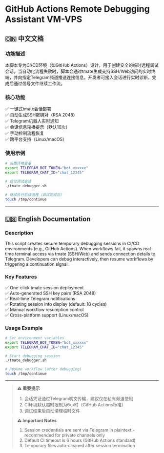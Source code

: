 # GitHub Actions Remote Debugging Assistant  VM-VPS

<!-- 中文版 -->
## 🇨🇳 中文文档

### 功能描述
本脚本专为CI/CD环境（如GitHub Actions）设计，用于创建安全的临时远程调试会话。当自动化流程失败时，脚本会通过tmate生成支持SSH/Web访问的实时终端，并向指定Telegram频道推送连接信息。开发者可接入会话进行实时诊断，完成后通过信号文件继续工作流。

### 核心功能
✅ 一键式tmate会话部署  
✅ 自动生成SSH密钥对（RSA 2048）  
✅ Telegram机器人实时通知  
✅ 会话信息轮播提示（默认10次）  
✅ 手动控制流程恢复  
✅ 跨平台支持（Linux/macOS）

### 使用示例
```bash
# 设置环境变量
export TELEGRAM_BOT_TOKEN="bot_xxxxxx"
export TELEGRAM_CHAT_ID="chat_12345"

# 启动调试会话
./tmate_debugger.sh

# 继续执行后续流程（调试完成后）
touch /tmp/continue
```

---

<!-- 英文版 -->
## 🇺🇸 English Documentation

### Description
This script creates secure temporary debugging sessions in CI/CD environments (e.g., GitHub Actions). When workflows fail, it spawns real-time terminal access via tmate (SSH/Web) and sends connection details to Telegram. Developers can debug interactively, then resume workflows by triggering a continuation signal.

### Key Features
✅ One-click tmate session deployment  
✅ Auto-generated SSH key pairs (RSA 2048)  
✅ Real-time Telegram notifications  
✅ Rotating session info display (default: 10 cycles)  
✅ Manual workflow resumption control  
✅ Cross-platform support (Linux/macOS)

### Usage Example
```bash
# Set environment variables
export TELEGRAM_BOT_TOKEN="bot_xxxxxx"
export TELEGRAM_CHAT_ID="chat_12345"

# Start debugging session
./tmate_debugger.sh

# Resume workflow (after debugging)
touch /tmp/continue
```

---

> **⚠️ 重要提示**  
> 1. 会话凭证通过Telegram明文传输，建议仅在私有频道使用  
> 2. CI环境默认超时限制为6小时（GitHub Actions标准）  
> 3. 调试结束后自动清理临时文件  

> **⚠️ Important Notes**  
> 1. Session credentials are sent via Telegram in plaintext - recommended for private channels only  
> 2. Default CI timeout is 6 hours (GitHub Actions standard)  
> 3. Temporary files auto-cleaned after session termination  
